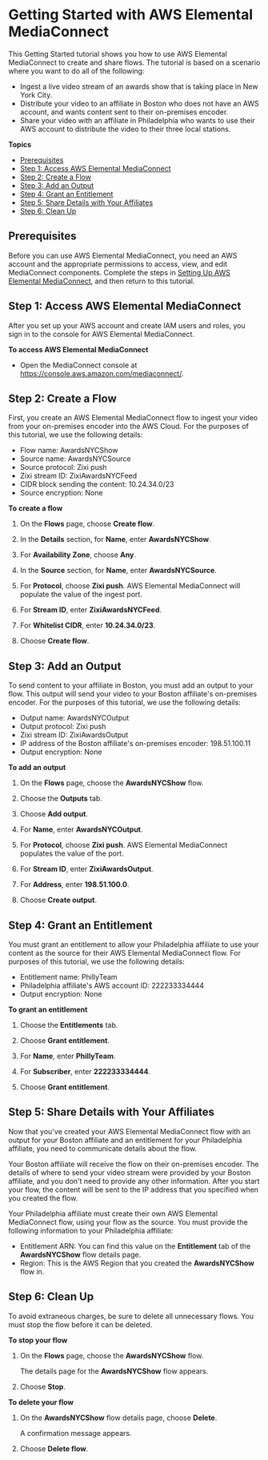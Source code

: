 # Getting Started with AWS Elemental MediaConnect<a name="getting-started"></a>

This Getting Started tutorial shows you how to use AWS Elemental MediaConnect to create and share flows\. The tutorial is based on a scenario where you want to do all of the following: 
+ Ingest a live video stream of an awards show that is taking place in New York City\.
+ Distribute your video to an affiliate in Boston who does not have an AWS account, and wants content sent to their on\-premises encoder\.
+ Share your video with an affiliate in Philadelphia who wants to use their AWS account to distribute the video to their three local stations\.

**Topics**
+ [Prerequisites](#getting-started-prerequisites)
+ [Step 1: Access AWS Elemental MediaConnect](#getting-started-access-console)
+ [Step 2: Create a Flow](#getting-started-create-flow)
+ [Step 3: Add an Output](#getting-started-add-output)
+ [Step 4: Grant an Entitlement](#getting-started-add-entitlement)
+ [Step 5: Share Details with Your Affiliates](#getting-started-share-with-affiliates)
+ [Step 6: Clean Up](#getting-started-clean-up)

## Prerequisites<a name="getting-started-prerequisites"></a>

Before you can use AWS Elemental MediaConnect, you need an AWS account and the appropriate permissions to access, view, and edit MediaConnect components\. Complete the steps in [Setting Up AWS Elemental MediaConnect](setting-up.md), and then return to this tutorial\.

## Step 1: Access AWS Elemental MediaConnect<a name="getting-started-access-console"></a>

After you set up your AWS account and create IAM users and roles, you sign in to the console for AWS Elemental MediaConnect\.

**To access AWS Elemental MediaConnect**
+ Open the MediaConnect console at [https://console\.aws\.amazon\.com/mediaconnect/](https://console.aws.amazon.com/mediaconnect/)\.

## Step 2: Create a Flow<a name="getting-started-create-flow"></a>

First, you create an AWS Elemental MediaConnect flow to ingest your video from your on\-premises encoder into the AWS Cloud\. For the purposes of this tutorial, we use the following details:
+ Flow name: AwardsNYCShow
+ Source name: AwardsNYCSource
+ Source protocol: Zixi push
+ Zixi stream ID: ZixiAwardsNYCFeed
+ CIDR block sending the content: 10\.24\.34\.0/23
+ Source encryption: None

**To create a flow**

1. On the **Flows** page, choose **Create flow**\.

1. In the **Details** section, for **Name**, enter **AwardsNYCShow**\.

1. For **Availability Zone**, choose **Any**\.

1. In the **Source** section, for **Name**, enter **AwardsNYCSource**\.

1. For **Protocol**, choose **Zixi push**\. AWS Elemental MediaConnect will populate the value of the ingest port\.

1. For **Stream ID**, enter **ZixiAwardsNYCFeed**\.

1. For **Whitelist CIDR**, enter **10\.24\.34\.0/23**\.

1. Choose **Create flow**\.

## Step 3: Add an Output<a name="getting-started-add-output"></a>

To send content to your affiliate in Boston, you must add an output to your flow\. This output will send your video to your Boston affiliate's on\-premises encoder\. For the purposes of this tutorial, we use the following details:
+ Output name: AwardsNYCOutput
+ Output protocol: Zixi push
+ Zixi stream ID: ZixiAwardsOutput
+ IP address of the Boston affiliate's on\-premises encoder: 198\.51\.100\.11
+ Output encryption: None

**To add an output**

1. On the **Flows** page, choose the **AwardsNYCShow** flow\.

1. Choose the **Outputs** tab\.

1. Choose **Add output**\.

1. For **Name**, enter **AwardsNYCOutput**\.

1. For **Protocol**, choose **Zixi push**\. AWS Elemental MediaConnect populates the value of the port\.

1. For **Stream ID**, enter **ZixiAwardsOutput**\.

1. For **Address**, enter **198\.51\.100\.0**\.

1. Choose **Create output**\.

## Step 4: Grant an Entitlement<a name="getting-started-add-entitlement"></a>

You must grant an entitlement to allow your Philadelphia affiliate to use your content as the source for their AWS Elemental MediaConnect flow\. For purposes of this tutorial, we use the following details:
+ Entitlement name: PhillyTeam
+ Philadelphia affiliate's AWS account ID: 222233334444
+ Output encryption: None

**To grant an entitlement**

1. Choose the **Entitlements** tab\.

1. Choose **Grant entitlement**\.

1. For **Name**, enter **PhillyTeam**\.

1. For **Subscriber**, enter **222233334444**\.

1. Choose **Grant entitlement**\.

## Step 5: Share Details with Your Affiliates<a name="getting-started-share-with-affiliates"></a>

Now that you've created your AWS Elemental MediaConnect flow with an output for your Boston affiliate and an entitlement for your Philadelphia affiliate, you need to communicate details about the flow\.

Your Boston affiliate will receive the flow on their on\-premises encoder\. The details of where to send your video stream were provided by your Boston affiliate, and you don't need to provide any other information\. After you start your flow, the content will be sent to the IP address that you specified when you created the flow\.

Your Philadelphia affiliate must create their own AWS Elemental MediaConnect flow, using your flow as the source\. You must provide the following information to your Philadelphia affiliate:
+ Entitlement ARN: You can find this value on the **Entitlement** tab of the **AwardsNYCShow** flow details page\.
+ Region: This is the AWS Region that you created the **AwardsNYCShow** flow in\.

## Step 6: Clean Up<a name="getting-started-clean-up"></a>

To avoid extraneous charges, be sure to delete all unnecessary flows\. You must stop the flow before it can be deleted\.

**To stop your flow**

1. On the **Flows** page, choose the **AwardsNYCShow** flow\.

   The details page for the **AwardsNYCShow** flow appears\.

1. Choose **Stop**\.

**To delete your flow**

1. On the **AwardsNYCShow** flow details page, choose **Delete**\. 

   A confirmation message appears\.

1. Choose **Delete flow**\. 